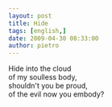 ```yaml
---
layout: post
title: Hide
tags: [english,]
date: 2009-04-30 08:33:00
author: pietro
---
```

Hide into the cloud<br/>of my soulless body,<br/>shouldn't you be proud,<br/>of the evil now you embody?
